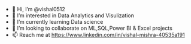 - 👋 Hi, I’m @vishal0512
- 👀 I’m interested in Data Analytics and Visulization 
- 🌱 I’m currently learning Data science
- 💞️ I’m looking to collaborate on ML,SQL,Power BI & Excel projects
- 📫 Reach me at https://www.linkedin.com/in/vishal-mishra-40535a191

<!---
vishal0512/vishal0512 is a ✨ special ✨ repository because its `README.md` (this file) appears on your GitHub profile.
You can click the Preview link to take a look at your changes.
--->
